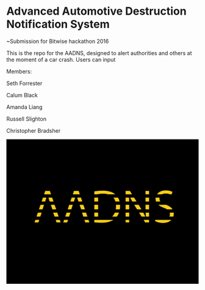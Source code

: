 # Advanced Automotive Destruction Notification System

~Submission for Bitwise hackathon 2016

This is the repo for the AADNS, designed to alert authorities and others at the moment of a car crash. Users can input 

Members:

Seth Forrester

Calum Black

Amanda Liang

Russell Slighton

Christopher Bradsher

![alt tag](https://raw.githubusercontent.com/sethf99/AADNS/master/Images/Logo2.png)
